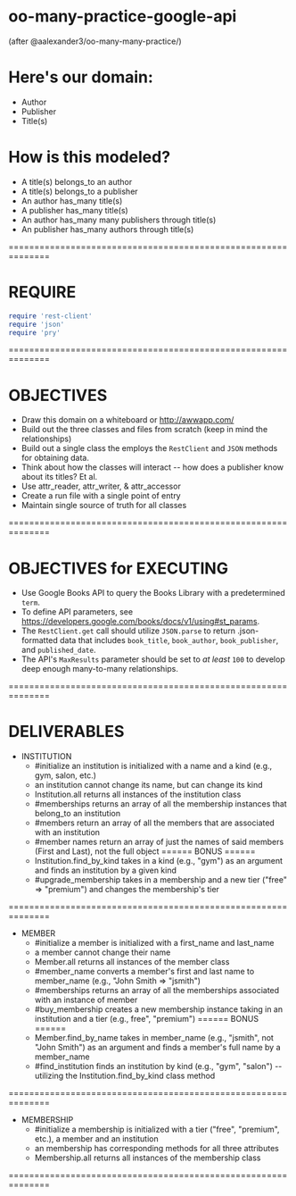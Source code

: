 # oo-many-practice-google-api

(after @aalexander3/oo-many-many-practice/)

# Here's our domain:
  * Author
  * Publisher
  * Title(s)

# How is this modeled?
  * A title(s) belongs_to an author
  * A title(s) belongs_to a publisher
  * An author has_many title(s)
  * A publisher has_many title(s)
  * An author has_many many publishers through title(s)
  * An publisher has_many authors through title(s)

==============================================================

# REQUIRE

```ruby
require 'rest-client'
require 'json'
require 'pry'
```

==============================================================

# OBJECTIVES
  * Draw this domain on a whiteboard or http://awwapp.com/
  * Build out the three classes and files from scratch (keep in mind the relationships)
  * Build out a single class the employs the `RestClient` and `JSON` methods for obtaining data. 
  * Think about how the classes will interact -- how does a publisher know about its titles? Et al.
  * Use attr_reader, attr_writer, & attr_accessor
  * Create a run file with a single point of entry
  * Maintain single source of truth for all classes

==============================================================

# OBJECTIVES for EXECUTING

  * Use Google Books API to query the Books Library with a predetermined `term`. 
  * To define API parameters, see https://developers.google.com/books/docs/v1/using#st_params. 
  * The `RestClient.get` call should utilize `JSON.parse` to return .json-formatted data that includes `book_title`, `book_author`, `book_publisher`, and `published_date`. 
  * The API's `MaxResults` parameter should be set to _at least_ `100` to develop deep enough many-to-many relationships. 

==============================================================

# DELIVERABLES
  * INSTITUTION
    * #initialize an institution is initialized with a name and a kind (e.g., gym, salon, etc.)
    * an institution cannot change its name, but can change its kind
    * Institution.all returns all instances of the institution class
    * #memberships returns an array of all the membership instances that belong_to an institution
    * #members return an array of all the members that are associated with an institution
    * #member names return an array of just the names of said members (First and Last), not the full object
    ====== BONUS ======
    * Institution.find_by_kind takes in a kind (e.g., "gym") as an argument and finds an institution by a given kind
    * #upgrade_membership takes in a membership and a new tier ("free" => "premium") and changes the membership's tier

==============================================================
  * MEMBER
    * #initialize a member is initialized with a first_name and last_name
    * a member cannot change their name
    * Member.all returns all instances of the member class
    * #member_name converts a member's first and last name to member_name (e.g., "John Smith => "jsmith")
    * #memberships returns an array of all the memberships associated with an instance of member
    * #buy_membership creates a new membership instance taking in an institution and a tier (e.g., 
free", "premium")
    ====== BONUS ======
    * Member.find_by_name takes in member_name (e.g., "jsmith", not "John Smith") as an argument and finds a member's full name by a member_name
    * #find_institution finds an institution by kind (e.g., "gym", "salon") -- utilizing the Institution.find_by_kind class method

==============================================================
  * MEMBERSHIP
    * #initialize  a membership is initialized with a tier ("free", "premium", etc.), a member and an institution
    * an membership has corresponding methods for all three attributes
    * Membership.all returns all instances of the membership class

==============================================================
